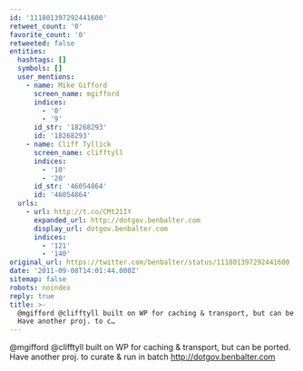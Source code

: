 ```yaml
---
id: '111801397292441600'
retweet_count: '0'
favorite_count: '0'
retweeted: false
entities:
  hashtags: []
  symbols: []
  user_mentions:
    - name: Mike Gifford
      screen_name: mgifford
      indices:
        - '0'
        - '9'
      id_str: '18268293'
      id: '18268293'
    - name: Cliff Tyllick
      screen_name: clifftyll
      indices:
        - '10'
        - '20'
      id_str: '46054864'
      id: '46054864'
  urls:
    - url: http://t.co/CMt21IY
      expanded_url: http://dotgov.benbalter.com
      display_url: dotgov.benbalter.com
      indices:
        - '121'
        - '140'
original_url: https://twitter.com/benbalter/status/111801397292441600
date: '2011-09-08T14:01:44.000Z'
sitemap: false
robots: noindex
reply: true
title: >-
  @mgifford @clifftyll built on WP for caching & transport, but can be ported.
  Have another proj. to c…
---
```


@mgifford @clifftyll built on WP for caching & transport, but can be ported. Have another proj. to curate & run in batch http://dotgov.benbalter.com